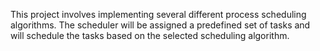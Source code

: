 This project involves implementing several different process scheduling algorithms. The scheduler will be assigned a predefined set of tasks and will schedule the tasks based on the selected scheduling algorithm.
